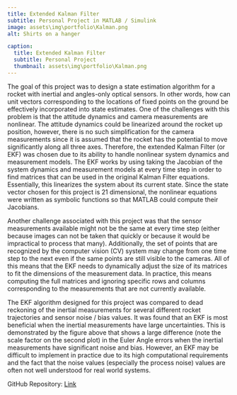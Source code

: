 ```yaml
---
title: Extended Kalman Filter
subtitle: Personal Project in MATLAB / Simulink
image: assets\img\portfolio\Kalman.png
alt: Shirts on a hanger

caption:
  title: Extended Kalman Filter
  subtitle: Personal Project
  thumbnail: assets\img\portfolio\Kalman.png
---
```


The goal of this project was to design a state estimation algorithm for a rocket with inertial and angles-only optical sensors. In other words, how can unit vectors corresponding to the locations of fixed points on the ground be effectively incorporated into state estimates. One of the challenges with this problem is that the attitude dynamics and camera measurements are nonlinear. The attitude dynamics could be linearized around the rocket up position, however, there is no such simplification for the camera measurements since it is assumed that the rocket has the potential to move significantly along all three axes. Therefore, the extended Kalman Filter (or EKF) was chosen due to its ability to handle nonlinear system dynamics and measurement models. The EKF works by using taking the Jacobian of the system dynamics and measurement models at every time step in order to find matrices that can be used in the original Kalman Filter equations. Essentially, this linearizes the system about its current state. Since the state vector chosen for this project is 21 dimensional, the nonlinear equations were written as symbolic functions so that MATLAB could compute their Jacobians.

Another challenge associated with this project was that the sensor measurements available might not be the same at every time step (either because images can not be taken that quickly or because it would be impractical to process that many). Additionally, the set of points that are recognized by the computer vision (CV) system may change from one time step to the next even if the same points are still visible to the cameras. All of this means that the EKF needs to dynamically adjust the size of its matrices to fit the dimensions of the measurement data. In practice, this means computing the full matrices and ignoring specific rows and columns corresponding to the measurements that are not currently available.

The EKF algorithm designed for this project was compared to dead reckoning of the inertial measurements for several different rocket trajectories and sensor noise / bias values. It was found that an EKF is most beneficial when the inertial measurements have large uncertainties. This is demonstrated by the figure above that shows a large difference (note the scale factor on the second plot) in the Euler Angle errors when the inertial measurements have significant noise and bias. However, an EKF may be difficult to implement in practice due to its high computational requirements and the fact that the noise values (especially the process noise) values are often not well understood for real world systems.

GitHub Repository: [Link](https://github.com/Hlpred/Kalman/tree/main)